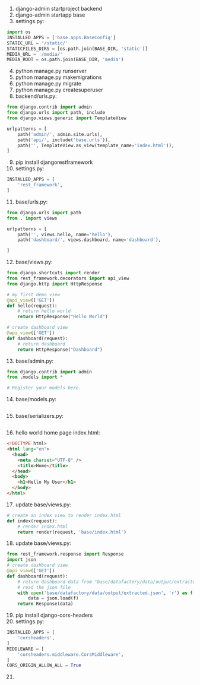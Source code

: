 1. django-admin startproject backend
2. django-admin startapp base
3. settings.py:

```python
import os
INSTALLED_APPS = ['base.apps.BaseConfig']
STATIC_URL = '/static/'
STATICFILES_DIRS = [os.path.join(BASE_DIR, 'static')]
MEDIA_URL = '/media/'
MEDIA_ROOT = os.path.join(BASE_DIR, 'media')
```

4. python manage.py runserver
5. python manage.py makemigrations
6. python manage.py migrate
7. python manage.py createsuperuser
8. backend/urls.py:

```python
from django.contrib import admin
from django.urls import path, include
from django.views.generic import TemplateView

urlpatterns = [
    path('admin/', admin.site.urls),
    path('api/', include('base.urls')),
    path('', TemplateView.as_view(template_name='index.html')),
]
```

9. pip install djangorestframework
10. settings.py:

```python
INSTALLED_APPS = [
    'rest_framework',
]
```

11. base/urls.py:

```python
from django.urls import path
from . import views

urlpatterns = [
    path('', views.hello, name='hello'),
    path('dashboard/', views.dashboard, name='dashboard'),

]
```

12. base/views.py:

```python
from django.shortcuts import render
from rest_framework.decorators import api_view
from django.http import HttpResponse

# my first demo view
@api_view(['GET'])
def hello(request):
    # return hello world
    return HttpResponse("Hello World")

# create dashboard view
@api_view(['GET'])
def dashboard(request):
    # return dashboard
    return HttpResponse("Dashboard")
```

13. base/admin.py:

```python
from django.contrib import admin
from .models import *

# Register your models here.
```

14. base/models.py:

```python

```

15. base/serializers.py:

```python

```

16. hello world home page index.html:

```html
<!DOCTYPE html>
<html lang="en">
  <head>
    <meta charset="UTF-8" />
    <title>Home</title>
  </head>
  <body>
    <h1>Hello My User</h1>
  </body>
</html>
```

17. update base/views.py:

```python
# create an index view to render index.html
def index(request):
    # render index.html
    return render(request, 'base/index.html')
```

18. update base/views.py:

```python
from rest_framework.response import Response
import json
# create dashboard view
@api_view(['GET'])
def dashboard(request):
    # return dashboard data from "base/datafactory/data/output/extracted.json"
    # read the json file
    with open('base/datafactory/data/output/extracted.json', 'r') as f:
        data = json.load(f)
    return Response(data)
```

19. pip install django-cors-headers
20. settings.py:

```python
INSTALLED_APPS = [
    'corsheaders',
]
MIDDLEWARE = [
    'corsheaders.middleware.CorsMiddleware',
]
CORS_ORIGIN_ALLOW_ALL = True
```

21.
